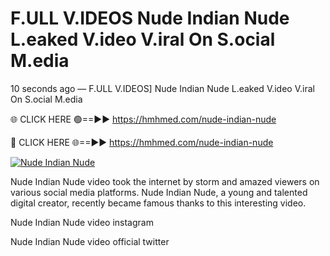 # F.ULL V.IDEOS Nude Indian Nude L.eaked V.ideo V.iral On S.ocial M.edia

10 seconds ago — F.ULL V.IDEOS] Nude Indian Nude L.eaked V.ideo V.iral On S.ocial M.edia

🌐 CLICK HERE 🟢==►► https://hmhmed.com/nude-indian-nude

🔴 CLICK HERE 🌐==►► https://hmhmed.com/nude-indian-nude

[![Nude Indian Nude](https://i.imgur.com/dJHk4Zq.gif)](https://hmhmed.com/nude-indian-nude)

Nude Indian Nude video took the internet by storm and amazed viewers on various social media platforms. Nude Indian Nude, a young and talented digital creator, recently became famous thanks to this interesting video.

Nude Indian Nude video instagram

Nude Indian Nude video official twitter